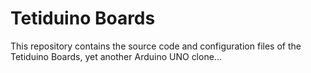 # Tetiduino Boards

This repository contains the source code and configuration files of the Tetiduino Boards, yet another Arduino UNO clone...
